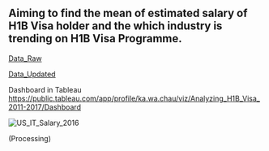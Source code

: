 ## Aiming to find the mean of estimated salary of H1B Visa holder and the which industry is trending on H1B Visa Programme.

<a href="https://drive.google.com/file/d/1UIHkp0umRqwPQOmFGC3D_WR5Dfc6Siqq/view?usp=sharing"> Data_Raw</a> 

<a href="https://drive.google.com/file/d/1nFFE5dxjkZU79BimeDYT-girpS89UQ39/view?usp=sharing"> Data_Updated </a> 

Dashboard in Tableau https://public.tableau.com/app/profile/ka.wa.chau/viz/Analyzing_H1B_Visa_2011-2017/Dashboard

![US_IT_Salary_2016](https://user-images.githubusercontent.com/123023512/223052066-1d775c75-4367-4907-9d32-2313eb297f18.png)

(Processing)
